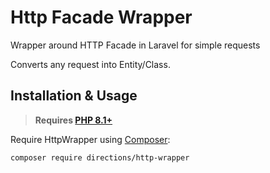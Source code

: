 # Http Facade Wrapper
Wrapper around HTTP Facade in Laravel for simple requests

Converts any request into Entity/Class.

## Installation & Usage

> **Requires [PHP 8.1+](https://php.net/releases/)**

Require HttpWrapper using [Composer](https://getcomposer.org):

```bash
composer require directions/http-wrapper
```
